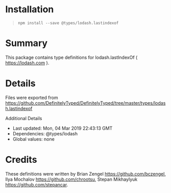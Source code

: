 # Installation
> `npm install --save @types/lodash.lastindexof`

# Summary
This package contains type definitions for lodash.lastIndexOf ( https://lodash.com ).

# Details
Files were exported from https://github.com/DefinitelyTyped/DefinitelyTyped/tree/master/types/lodash.lastindexof

Additional Details
 * Last updated: Mon, 04 Mar 2019 22:43:13 GMT
 * Dependencies: @types/lodash
 * Global values: none

# Credits
These definitions were written by Brian Zengel <https://github.com/bczengel>, Ilya Mochalov <https://github.com/chrootsu>, Stepan Mikhaylyuk <https://github.com/stepancar>.
